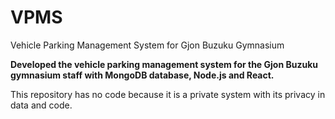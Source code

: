 # VPMS
Vehicle Parking Management System for Gjon Buzuku Gymnasium

**Developed the vehicle parking management system for the Gjon Buzuku gymnasium staff with MongoDB database, Node.js and React.**

This repository has no code because it is a private system with its privacy in data and code.
